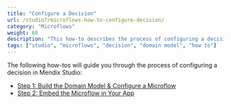 ```yaml
---
title: "Configure a Decision"
url: /studio7/microflows-how-to-configure-decision/
category: "Microflows"
weight: 60
description: "This how-to describes the process of configuring a decision in Mendix Studio."
tags: ["studio", "microflows", "decision", "domain model", "how to"]
---
```


The following how-tos will guide you through the process of configuring a decision in Mendix Studio:

* [Step 1: Build the Domain Model & Configure a Microflow](/studio7/microflows-how-to-configure-decision-p1/)
* [Step 2: Embed the Microflow in Your App](/studio7/microflows-how-to-configure-decision-p2/)
